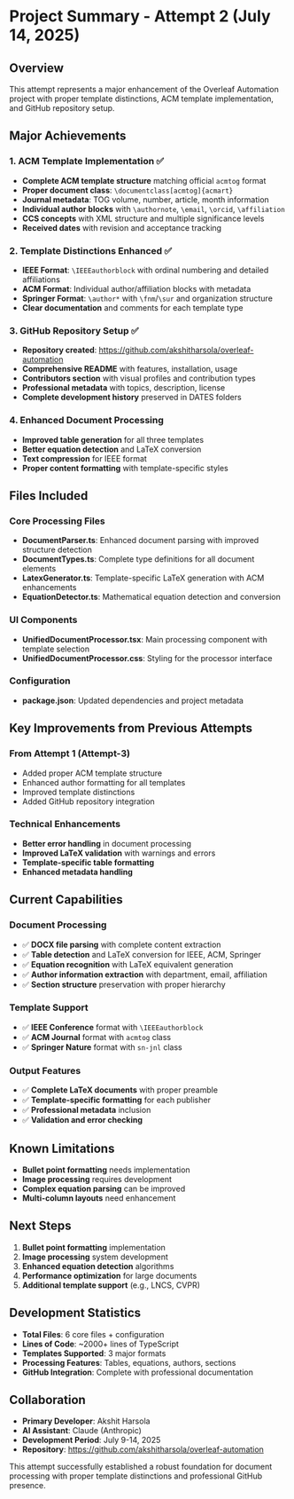 # Project Summary - Attempt 2 (July 14, 2025)

## Overview
This attempt represents a major enhancement of the Overleaf Automation project with proper template distinctions, ACM template implementation, and GitHub repository setup.

## Major Achievements

### 1. ACM Template Implementation ✅
- **Complete ACM template structure** matching official `acmtog` format
- **Proper document class**: `\documentclass[acmtog]{acmart}`
- **Journal metadata**: TOG volume, number, article, month information
- **Individual author blocks** with `\authornote`, `\email`, `\orcid`, `\affiliation`
- **CCS concepts** with XML structure and multiple significance levels
- **Received dates** with revision and acceptance tracking

### 2. Template Distinctions Enhanced ✅
- **IEEE Format**: `\IEEEauthorblock` with ordinal numbering and detailed affiliations
- **ACM Format**: Individual author/affiliation blocks with metadata
- **Springer Format**: `\author*` with `\fnm`/`\sur` and organization structure
- **Clear documentation** and comments for each template type

### 3. GitHub Repository Setup ✅
- **Repository created**: https://github.com/akshitharsola/overleaf-automation
- **Comprehensive README** with features, installation, usage
- **Contributors section** with visual profiles and contribution types
- **Professional metadata** with topics, description, license
- **Complete development history** preserved in DATES folders

### 4. Enhanced Document Processing
- **Improved table generation** for all three templates
- **Better equation detection** and LaTeX conversion
- **Text compression** for IEEE format
- **Proper content formatting** with template-specific styles

## Files Included

### Core Processing Files
- **DocumentParser.ts**: Enhanced document parsing with improved structure detection
- **DocumentTypes.ts**: Complete type definitions for all document elements
- **LatexGenerator.ts**: Template-specific LaTeX generation with ACM enhancements
- **EquationDetector.ts**: Mathematical equation detection and conversion

### UI Components
- **UnifiedDocumentProcessor.tsx**: Main processing component with template selection
- **UnifiedDocumentProcessor.css**: Styling for the processor interface

### Configuration
- **package.json**: Updated dependencies and project metadata

## Key Improvements from Previous Attempts

### From Attempt 1 (Attempt-3)
- Added proper ACM template structure
- Enhanced author formatting for all templates
- Improved template distinctions
- Added GitHub repository integration

### Technical Enhancements
- **Better error handling** in document processing
- **Improved LaTeX validation** with warnings and errors
- **Template-specific table formatting** 
- **Enhanced metadata handling**

## Current Capabilities

### Document Processing
- ✅ **DOCX file parsing** with complete content extraction
- ✅ **Table detection** and LaTeX conversion for IEEE, ACM, Springer
- ✅ **Equation recognition** with LaTeX equivalent generation
- ✅ **Author information extraction** with department, email, affiliation
- ✅ **Section structure** preservation with proper hierarchy

### Template Support
- ✅ **IEEE Conference** format with `\IEEEauthorblock`
- ✅ **ACM Journal** format with `acmtog` class
- ✅ **Springer Nature** format with `sn-jnl` class

### Output Features
- ✅ **Complete LaTeX documents** with proper preamble
- ✅ **Template-specific formatting** for each publisher
- ✅ **Professional metadata** inclusion
- ✅ **Validation and error checking**

## Known Limitations
- **Bullet point formatting** needs implementation
- **Image processing** requires development
- **Complex equation parsing** can be improved
- **Multi-column layouts** need enhancement

## Next Steps
1. **Bullet point formatting** implementation
2. **Image processing** system development
3. **Enhanced equation detection** algorithms
4. **Performance optimization** for large documents
5. **Additional template support** (e.g., LNCS, CVPR)

## Development Statistics
- **Total Files**: 6 core files + configuration
- **Lines of Code**: ~2000+ lines of TypeScript
- **Templates Supported**: 3 major formats
- **Processing Features**: Tables, equations, authors, sections
- **GitHub Integration**: Complete with professional documentation

## Collaboration
- **Primary Developer**: Akshit Harsola
- **AI Assistant**: Claude (Anthropic)
- **Development Period**: July 9-14, 2025
- **Repository**: https://github.com/akshitharsola/overleaf-automation

This attempt successfully established a robust foundation for document processing with proper template distinctions and professional GitHub presence.